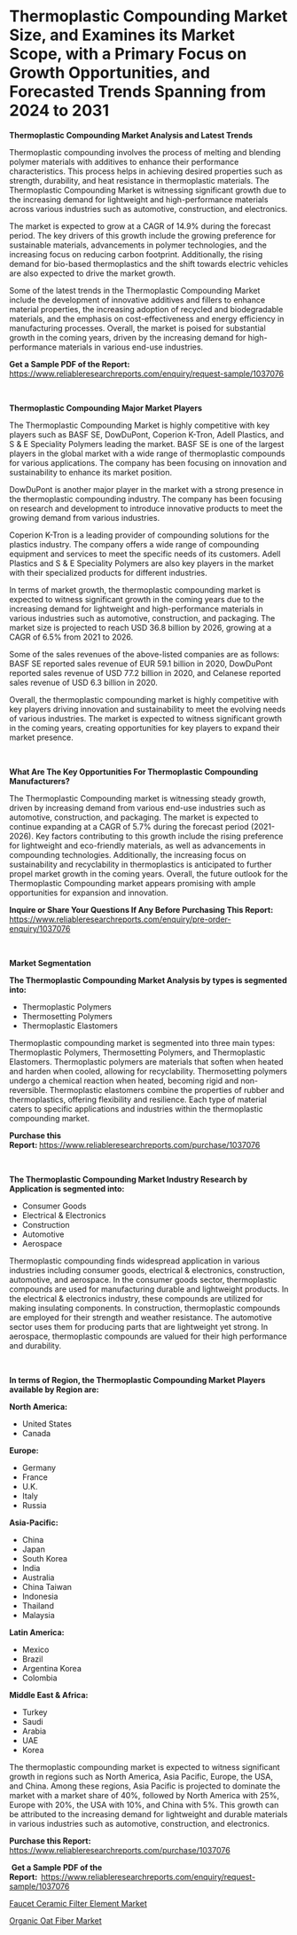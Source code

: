 <p><h1>Thermoplastic Compounding Market Size, and Examines its Market Scope, with a Primary Focus on Growth Opportunities, and Forecasted Trends Spanning from 2024 to 2031</h1></p><p><strong>Thermoplastic Compounding Market Analysis and Latest Trends</strong></p>
<p><p>Thermoplastic compounding involves the process of melting and blending polymer materials with additives to enhance their performance characteristics. This process helps in achieving desired properties such as strength, durability, and heat resistance in thermoplastic materials. The Thermoplastic Compounding Market is witnessing significant growth due to the increasing demand for lightweight and high-performance materials across various industries such as automotive, construction, and electronics.</p><p>The market is expected to grow at a CAGR of 14.9% during the forecast period. The key drivers of this growth include the growing preference for sustainable materials, advancements in polymer technologies, and the increasing focus on reducing carbon footprint. Additionally, the rising demand for bio-based thermoplastics and the shift towards electric vehicles are also expected to drive the market growth.</p><p>Some of the latest trends in the Thermoplastic Compounding Market include the development of innovative additives and fillers to enhance material properties, the increasing adoption of recycled and biodegradable materials, and the emphasis on cost-effectiveness and energy efficiency in manufacturing processes. Overall, the market is poised for substantial growth in the coming years, driven by the increasing demand for high-performance materials in various end-use industries.</p></p>
<p><strong>Get a Sample PDF of the Report:&nbsp;</strong> <a href="https://www.reliableresearchreports.com/enquiry/request-sample/1037076">https://www.reliableresearchreports.com/enquiry/request-sample/1037076</a></p>
<p>&nbsp;</p>
<p><strong>Thermoplastic Compounding Major Market Players</strong></p>
<p><p>The Thermoplastic Compounding Market is highly competitive with key players such as BASF SE, DowDuPont, Coperion K-Tron, Adell Plastics, and S & E Speciality Polymers leading the market. BASF SE is one of the largest players in the global market with a wide range of thermoplastic compounds for various applications. The company has been focusing on innovation and sustainability to enhance its market position.</p><p>DowDuPont is another major player in the market with a strong presence in the thermoplastic compounding industry. The company has been focusing on research and development to introduce innovative products to meet the growing demand from various industries.</p><p>Coperion K-Tron is a leading provider of compounding solutions for the plastics industry. The company offers a wide range of compounding equipment and services to meet the specific needs of its customers. Adell Plastics and S & E Speciality Polymers are also key players in the market with their specialized products for different industries.</p><p>In terms of market growth, the thermoplastic compounding market is expected to witness significant growth in the coming years due to the increasing demand for lightweight and high-performance materials in various industries such as automotive, construction, and packaging. The market size is projected to reach USD 36.8 billion by 2026, growing at a CAGR of 6.5% from 2021 to 2026.</p><p>Some of the sales revenues of the above-listed companies are as follows: BASF SE reported sales revenue of EUR 59.1 billion in 2020, DowDuPont reported sales revenue of USD 77.2 billion in 2020, and Celanese reported sales revenue of USD 6.3 billion in 2020.</p><p>Overall, the thermoplastic compounding market is highly competitive with key players driving innovation and sustainability to meet the evolving needs of various industries. The market is expected to witness significant growth in the coming years, creating opportunities for key players to expand their market presence.</p></p>
<p>&nbsp;</p>
<p><strong>What Are The Key Opportunities For Thermoplastic Compounding Manufacturers?</strong></p>
<p><p>The Thermoplastic Compounding market is witnessing steady growth, driven by increasing demand from various end-use industries such as automotive, construction, and packaging. The market is expected to continue expanding at a CAGR of 5.7% during the forecast period (2021-2026). Key factors contributing to this growth include the rising preference for lightweight and eco-friendly materials, as well as advancements in compounding technologies. Additionally, the increasing focus on sustainability and recyclability in thermoplastics is anticipated to further propel market growth in the coming years. Overall, the future outlook for the Thermoplastic Compounding market appears promising with ample opportunities for expansion and innovation.</p></p>
<p><strong>Inquire or Share Your Questions If Any Before Purchasing This Report:</strong> <a href="https://www.reliableresearchreports.com/enquiry/pre-order-enquiry/1037076">https://www.reliableresearchreports.com/enquiry/pre-order-enquiry/1037076</a></p>
<p>&nbsp;</p>
<p><strong>Market Segmentation</strong></p>
<p><strong>The Thermoplastic Compounding Market Analysis by types is segmented into:</strong></p>
<p><ul><li>Thermoplastic Polymers</li><li>Thermosetting Polymers</li><li>Thermoplastic Elastomers</li></ul></p>
<p><p>Thermoplastic compounding market is segmented into three main types: Thermoplastic Polymers, Thermosetting Polymers, and Thermoplastic Elastomers. Thermoplastic polymers are materials that soften when heated and harden when cooled, allowing for recyclability. Thermosetting polymers undergo a chemical reaction when heated, becoming rigid and non-reversible. Thermoplastic elastomers combine the properties of rubber and thermoplastics, offering flexibility and resilience. Each type of material caters to specific applications and industries within the thermoplastic compounding market.</p></p>
<p><strong>Purchase this Report:&nbsp;</strong><a href="https://www.reliableresearchreports.com/purchase/1037076">https://www.reliableresearchreports.com/purchase/1037076</a></p>
<p>&nbsp;</p>
<p><strong>The Thermoplastic Compounding Market Industry Research by Application is segmented into:</strong></p>
<p><ul><li>Consumer Goods</li><li>Electrical & Electronics</li><li>Construction</li><li>Automotive</li><li>Aerospace</li></ul></p>
<p><p>Thermoplastic compounding finds widespread application in various industries including consumer goods, electrical & electronics, construction, automotive, and aerospace. In the consumer goods sector, thermoplastic compounds are used for manufacturing durable and lightweight products. In the electrical & electronics industry, these compounds are utilized for making insulating components. In construction, thermoplastic compounds are employed for their strength and weather resistance. The automotive sector uses them for producing parts that are lightweight yet strong. In aerospace, thermoplastic compounds are valued for their high performance and durability.</p></p>
<p>&nbsp;</p>
<p><strong>In terms of Region, the Thermoplastic Compounding Market Players available by Region are:</strong></p>
<p>
    <p> <strong> North America: </strong>
        <ul>
            <li>United States</li>
            <li>Canada</li>
        </ul>
        </p> 
    <p> <strong> Europe: </strong>
        <ul>
            <li>Germany</li>
            <li>France</li>
            <li>U.K.</li>
            <li>Italy</li>
            <li>Russia</li>
        </ul>
        </p> 
    <p> <strong> Asia-Pacific: </strong>
        <ul>
            <li>China</li>
            <li>Japan</li>
            <li>South Korea</li>
            <li>India</li>
            <li>Australia</li>
            <li>China Taiwan</li>
            <li>Indonesia</li>
            <li>Thailand</li>
            <li>Malaysia</li>
        </ul>
        </p> 
    <p> <strong> Latin America: </strong>
        <ul>
            <li>Mexico</li>
            <li>Brazil</li>
            <li>Argentina Korea</li>
            <li>Colombia</li>
        </ul>
        </p> 
    <p> <strong> Middle East & Africa: </strong>
        <ul>
            <li>Turkey</li>
            <li>Saudi</li>
            <li>Arabia</li>
            <li>UAE</li>
            <li>Korea</li>
        </ul>
    </p>
    </p>
<p><p>The thermoplastic compounding market is expected to witness significant growth in regions such as North America, Asia Pacific, Europe, the USA, and China. Among these regions, Asia Pacific is projected to dominate the market with a market share of 40%, followed by North America with 25%, Europe with 20%, the USA with 10%, and China with 5%. This growth can be attributed to the increasing demand for lightweight and durable materials in various industries such as automotive, construction, and electronics.</p></p>
<p><strong>Purchase this Report: </strong><a href="https://www.reliableresearchreports.com/purchase/1037076">https://www.reliableresearchreports.com/purchase/1037076</a></p>
<p>&nbsp;<strong>Get a Sample PDF of the Report:&nbsp;&nbsp;</strong><a href="https://www.reliableresearchreports.com/enquiry/request-sample/1037076">https://www.reliableresearchreports.com/enquiry/request-sample/1037076</a></p>
<p><strong></strong></p>
<p><p><a href="https://ivy-potential-64b.notion.site/Faucet-Ceramic-Filter-Element-Market-Size-Market-Share-and-Global-Market-Analysis-Report-2024-20-33c0741de18b4434bcf65eab7f088508">Faucet Ceramic Filter Element Market</a></p><p><a href="https://view.publitas.com/reportprime-1/decoding-the-organic-oat-fiber-market-a-deep-dive-into-the-latest-market-trends-market-segmentation-and-competitive-analysis/">Organic Oat Fiber Market</a></p></p>